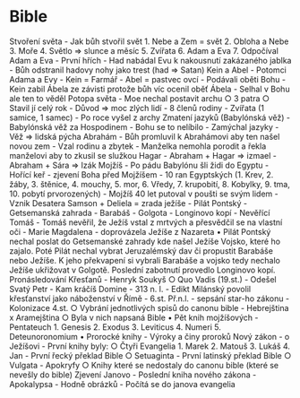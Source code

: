 # Bible
Stvoření světa
	- Jak bůh stvořil svět
	1. Nebe a Zem = svět
	2. Obloha a Nebe
	3. Moře
	4. Světlo => slunce a měsíc
	5. Zvířata
	6. Adam a Eva
	7. Odpočíval
Adam a Eva
	- První hřích
	- Had nabádal Evu k nakousnutí zakázaného jablka
	- Bůh odstranil hadovy nohy jako trest (had => Satan)
Kein a Abel
	- Potomci Adama a Evy
	- Kein = Farmář
	- Abel = pastvec ovcí
	- Podávali oběti Bohu
	- Kein zabil Ábela ze závisti protože bůh víc ocenil oběť Ábela
	- Selhal v Bohu ale ten to věděl
Potopa světa
	- Moe nechal postavit archu
		○ 3 patra
		○ Stavil jí celý rok
	- Důvod => moc zlých lidí
	- 8 členů rodiny
	- Zvířata (1 samice, 1 samec)
	- Po roce vyšel z archy
Zmatení jazyků (Babylónská věž)
	- Babylónská věž za Hospodinem
	- Bohu se to nelíbilo
	- Zamýchal jazyky
	- Věž => lidská pýcha
Abrahám
	- Bůh promluvil k Abrahámovi aby ten našel novou zem
	- Vzal rodinu a zbytek
	- Manželka nemohla porodit a řekla manželovi aby to zkusil se služkou Hagar
	- Abraham + Hagar => izmael
	- Abraham + Sára =>  Izák
Mojžíš
	- Po pádu Babylónu šli židi do Egyptu
	- Hořící keř - zjevení Boha před Mojžíšem
	- 10 ran Egyptských
	(1. Krev, 2. žáby, 3. štěnice, 4. mouchy, 5. mor, 6. Vředy, 7. krupobití, 8. Kobylky, 9. tma, 10. pobytí prvorozených)
	- Mojžíš 40 let putoval v poušti se svým lidem
	- Vznik Desatera
Samson + Deliela = zrada ježíše
	- Pilát Pontský
	- Getsemanská zahrada
	- Barabáš
	- Golgota
	- Longinovo kopí
	- Nevěřící Tomáš - Tomáš nevěřil, že Ježíš vstal z mrtvých a přesvědčil se na vlastní oči
	- Marie Magdalena - doprovázela Ježíše z Nazareta
	• Pilát Pontský nechal poslat do Getsemanské zahrady kde našel Ježíše Vojsko, které ho zajalo. Poté Pilát nechal vybrat Jeruzalémský dav či propustit Barabáše nebo Ježíše. K jeho překvapení si vybrali Barabáše a vojsko tedy nechalo Ježíše ukřižovat v Golgotě. Poslední zabotnutí provedlo Longinovo kopí.
Pronásledování Křesťanů
	- Henryk Soukyš
		○ Quo Vadis (19.st.)
	- Odešel Svatý Petr - Kam kráčíš Domine
	- 313 n. l. - Edikt Milánský povolil křesťanství jako náboženství v Římě
	- 6.st. Př.n.l. - sepsání star-ho zákonu
	- Kolonizace 4.st.
		○ Vybrání jednotlivých spisů do canonu bible
	- Hebrejština x Aramejština
		○ Byla v nich napsaná Bible
	• Pět knih mojžíšových - Pentateuch
		1. Genesis
		2. Exodus
		3. Leviticus
		4. Numeri
		5. Deteunoronomium
	• Prorocké knihy
	- Výroky a činy proroků
Nový zákon - o Ježíšovi
	- První knihy byly:
		○ Čtyři Evangelia
		1. Marek
		2. Matouš
		3. Lukáš
		4. Jan
	- První řecký překlad Bible
		○ Setuaginta
	- První latinský překlad Bible
		○ Vulgata
	- Apokryfy
		○ Knihy které se nedostaly do canonu bible (které se nevešly do bible)
Zjevení Janovo
	- Poslední kniha nového zákona
	- Apokalypsa
	- Hodně obrázků
	- Počítá se do janova evangelia
	
	
